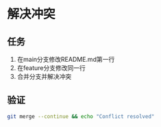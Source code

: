 # 解决冲突

## 任务
1. 在main分支修改README.md第一行
2. 在feature分支修改同一行
3. 合并分支并解决冲突

## 验证
```bash
git merge --continue && echo "Conflict resolved"
```
